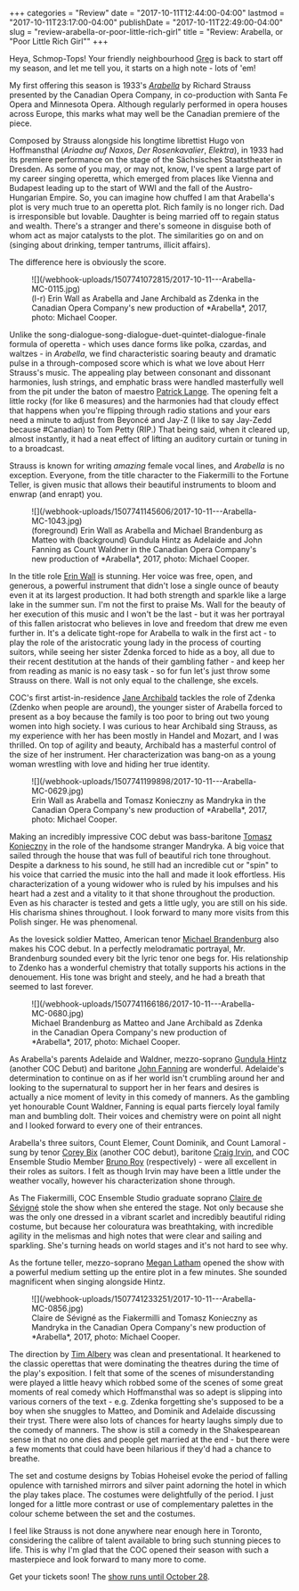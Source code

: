 +++
categories = "Review"
date = "2017-10-11T12:44:00-04:00"
lastmod = "2017-10-11T23:17:00-04:00"
publishDate = "2017-10-11T22:49:00-04:00"
slug = "review-arabella-or-poor-little-rich-girl"
title = "Review: Arabella, or &quot;Poor Little Rich Girl&quot;"
+++

Heya, Schmop-Tops! Your friendly neighbourhood [Greg](/authors/greg/) is back to start off my season, and let me tell you, it starts on a high note - lots of 'em!

My first offering this season is 1933's [*Arabella*](http://coc.ca/PerformancesAndTickets/1718Season/Arabella.aspx) by Richard Strauss presented by the Canadian Opera Company, in co-production with Santa Fe Opera and Minnesota Opera. Although regularly performed in opera houses across Europe, this marks what may well be the Canadian premiere of the piece.

Composed by Strauss alongside his longtime librettist Hugo von Hoffmansthal (*Ariadne auf Naxos*, *Der Rosenkavalier*, *Elektra*), in 1933 had its premiere performance on the stage of the Sächsisches Staatstheater in Dresden. As some of you may, or may not, know, I've spent a large part of my career singing operetta, which emerged from places like Vienna and Budapest leading up to the start of WWI and the fall of the Austro-Hungarian Empire. So, you can imagine how chuffed I am that Arabella's plot is very much true to an operetta plot. Rich family is no longer rich. Dad is irresponsible but lovable. Daughter is being married off to regain status and wealth. There's a stranger and there's someone in disguise both of whom act as major catalysts to the plot. The similarities go on and on (singing about drinking, temper tantrums, illicit affairs). 

The difference here is obviously the score.

<figure data-type="image">
![](/webhook-uploads/1507741072815/2017-10-11---Arabella-MC-0115.jpg)
<figcaption>(l-r) Erin Wall as Arabella and Jane Archibald as Zdenka in the Canadian Opera Company's new production of *Arabella*, 2017, photo: Michael Cooper.</figcaption>
</figure>

Unlike the song-dialogue-song-dialogue-duet-quintet-dialogue-finale formula of operetta - which uses dance forms like polka, czardas, and waltzes - in *Arabella*, we find characteristic soaring beauty and dramatic pulse in a through-composed score which is what we love about Herr Strauss's music. The appealing play between consonant and dissonant harmonies, lush strings, and emphatic brass were handled masterfully well from the pit under the baton of maestro [Patrick Lange](/scene/people/patrick-lange/). The opening felt a little rocky (for like 6 measures) and the harmonies had that cloudy effect that happens when you're flipping through radio stations and your ears need a minute to adjust from Beyoncé and Jay-Z (I like to say Jay-Zedd because #Canadian) to Tom Petty (RIP.) That being said, when it cleared up, almost instantly, it had a neat effect of lifting an auditory curtain or tuning in to a broadcast. 

Strauss is known for writing *amazing* female vocal lines, and *Arabella* is no exception. Everyone, from the title character to the Fiakermilli to the Fortune Teller, is given music that allows their beautiful instruments to bloom and enwrap (and enrapt) you. 

<figure data-type="image">
![](/webhook-uploads/1507741145606/2017-10-11---Arabella-MC-1043.jpg)
<figcaption>(foreground) Erin Wall as Arabella and Michael Brandenburg as Matteo with (background) Gundula Hintz as Adelaide and John Fanning as Count Waldner in the Canadian Opera Company's new production of *Arabella*, 2017, photo: Michael Cooper.</figcaption>
</figure>

In the title role [Erin Wall](/scene/people/erin-wall/) is stunning. Her voice was free, open, and generous, a powerful instrument that didn't lose a single ounce of beauty even it at its largest production. It had both strength and sparkle like a large lake in the summer sun. I'm not the first to praise Ms. Wall for the beauty of her execution of this music and I won't be the last - but it was her portrayal of this fallen aristocrat who believes in love and freedom that drew me even further in. It's a delicate tight-rope for Arabella to walk in the first act - to play the role of the aristocratic young lady in the process of courting suitors, while seeing her sister Zdenka forced to hide as a boy, all due to their recent destitution at the hands of their gambling father - and keep her from reading as manic is no easy task - so for fun let's just throw some Strauss on there. Wall is not only equal to the challenge, she excels.

COC's first artist-in-residence [Jane Archibald](/scene/people/jane-archibald/) tackles the role of Zdenka (Zdenko when people are around), the younger sister of Arabella forced to present as a boy because the family is too poor to bring out two young women into high society. I was curious to hear Archibald sing Strauss, as my experience with her has been mostly in Handel and Mozart, and I was thrilled. On top of agility and beauty, Archibald has a masterful control of the size of her instrument. Her characterization was bang-on as a young woman wrestling with love and hiding her true identity. 

<figure data-type="image">
![](/webhook-uploads/1507741199898/2017-10-11---Arabella-MC-0629.jpg)
<figcaption>Erin Wall as Arabella and Tomasz Konieczny as Mandryka in the Canadian Opera Company's new production of *Arabella*, 2017, photo: Michael Cooper.</figcaption>
</figure>

Making an incredibly impressive COC debut was bass-baritone [Tomasz Konieczny](/scene/people/tomasz-konieczny/) in the role of the handsome stranger Mandryka. A big voice that sailed through the house that was full of beautiful rich tone throughout. Despite a darkness to his sound, he still had an incredible cut or "spin" to his voice that carried the music into the hall and made it look effortless. His characterization of a young widower who is ruled by his impulses and his heart had a zest and a vitality to it that shone throughout the production. Even as his character is tested and gets a little ugly, you are still on his side. His charisma shines throughout. I look forward to many more visits from this Polish singer. He was phenomenal. 

As the lovesick soldier Matteo, American tenor [Michael Brandenburg](/scene/people/michael-brandeburg/) also makes his COC debut. In a perfectly melodramatic portrayal, Mr. Brandenburg sounded every bit the lyric tenor one begs for. His relationship to Zdenko has a wonderful chemistry that totally supports his actions in the denouement. His tone was bright and steely, and he had a breath that seemed to last forever. 

<figure data-type="image">
![](/webhook-uploads/1507741166186/2017-10-11---Arabella-MC-0680.jpg)
<figcaption>Michael Brandenburg as Matteo and Jane Archibald as Zdenka in the Canadian Opera Company's new production of *Arabella*, 2017, photo: Michael Cooper.</figcaption>
</figure>

As Arabella's parents Adelaide and Waldner, mezzo-soprano [Gundula Hintz](/scene/people/gundula-hintz/) (another COC Debut) and baritone [John Fanning](/talking-with-singers-john-fanning/) are wonderful. Adelaide's determination to continue on as if her world isn't crumbling around her and looking to the supernatural to support her in her fears and desires is actually a nice moment of levity in this comedy of manners. As the gambling yet honourable Count Waldner, Fanning is equal parts fiercely loyal family man and bumbling dolt. Their voices and chemistry were on point all night and I looked forward to every one of their entrances. 

Arabella's three suitors, Count Elemer, Count Dominik, and Count Lamoral - sung by tenor [Corey Bix](/scene/people/corey-bix/) (another COC debut), baritone [Craig Irvin](/talking-with-singers-craig-irvin/), and COC Ensemble Studio Member [Bruno Roy](/scene/people/bruno-roy/) (respectively) - were all excellent in their roles as suitors. I felt as though Irvin may have been a little under the weather vocally, however his characterization shone through. 

As The Fiakermilli, COC Ensemble Studio graduate soprano [Claire de Sévigné](/scene/people/claire-de-sevigne/) stole the show when she entered the stage. Not only because she was the only one dressed in a vibrant scarlet and incredibly beautiful riding costume, but because her colouratura was breathtaking, with incredible agility in the melismas and high notes that were clear and sailing and sparkling. She's turning heads on world stages and it's not hard to see why. 

As the fortune teller, mezzo-soprano [Megan Latham](/scene/people/megan-latham/) opened the show with a powerful medium setting up the entire plot in a few minutes. She sounded magnificent when singing alongside Hintz. 

<figure data-type="image">
![](/webhook-uploads/1507741233251/2017-10-11---Arabella-MC-0856.jpg)
<figcaption>Claire de Sévigné as the Fiakermilli and Tomasz Konieczny as Mandryka in the Canadian Opera Company's new production of *Arabella*, 2017, photo: Michael Cooper.</figcaption>
</figure>

The direction by [Tim Albery](/tim-albery-flawed-operas-falling-empires/) was clean and presentational. It hearkened to the classic operettas that were dominating the theatres during the time of the play's exposition. I felt that some of the scenes of misunderstanding were played a little heavy which robbed some of the scenes of some great moments of real comedy which Hoffmansthal was so adept is slipping into various corners of the text - e.g. Zdenka forgetting she's supposed to be a boy when she snuggles to Matteo, and Dominik and Adelaide discussing their tryst. There were also lots of chances for hearty laughs simply due to the comedy of manners. The show is still a comedy in the Shakespearean sense in that no one dies and people get married at the end - but there were a few moments that could have been hilarious if they'd had a chance to breathe. 

The set and costume designs by Tobias Hoheisel evoke the period of falling opulence with tarnished mirrors and silver paint adorning the hotel in which the play takes place. The costumes were delightfully of the period. I just longed for a little more contrast or use of complementary palettes in the colour scheme between the set and the costumes. 

I feel like Strauss is not done anywhere near enough here in Toronto, considering the calibre of talent available to bring such stunning pieces to life. This is why I'm glad that the COC opened their season with such a masterpiece and look forward to many more to come. 

Get your tickets soon! The [show runs until October 28](http://coc.ca/PerformancesAndTickets/1718Season/Arabella.aspx).
